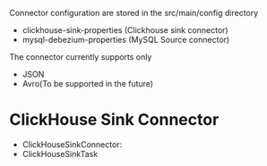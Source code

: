 
Connector configuration are stored in the src/main/config directory
- clickhouse-sink-properties (Clickhouse sink connector)
-  mysql-debezium-properties (MySQL Source connector)

The connector currently supports only
- JSON
- Avro(To be supported in the future)

# ClickHouse Sink Connector
- ClickHouseSinkConnector: 
- ClickHouseSinkTask

